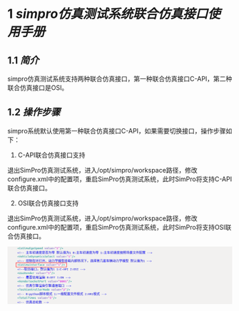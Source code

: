 # **1** ***simpro仿真测试系统联合仿真接口使用手册***

## **1.1** ***简介***

simpro仿真测试系统支持两种联合仿真接口，第一种联合仿真接口C-API，第二种联合仿真接口是OSI。

## **1.2** ***操作步骤***

  simpro系统默认使用第一种联合仿真接口C-API，如果需要切换接口，操作步骤如下：

1) C-API联合仿真接口支持

 退出SimPro仿真测试系统，进入/opt/simpro/workspace路径，修改configure.xml中的配置项<CoSimuInterface value=”1”/>，重启SimPro仿真测试系统，此时SimPro将支持C-API联合仿真接口。

2) OSI联合仿真接口支持

  退出SimPro仿真测试系统，进入/opt/simpro/workspace路径，修改configure.xml中的配置项<CoSimuInterface value="2"/>，重启SimPro仿真测试系统，此时SimPro将支持OSI联合仿真接口。

![](..\img\16\image.png)